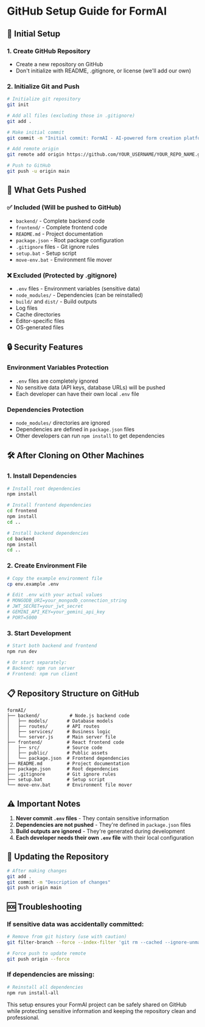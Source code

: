 <!-- File: formAI/GITHUB_SETUP.md -->
# GitHub Setup Guide for FormAI

## 🚀 Initial Setup

### 1. Create GitHub Repository
- Create a new repository on GitHub
- Don't initialize with README, .gitignore, or license (we'll add our own)

### 2. Initialize Git and Push
```bash
# Initialize git repository
git init

# Add all files (excluding those in .gitignore)
git add .

# Make initial commit
git commit -m "Initial commit: FormAI - AI-powered form creation platform"

# Add remote origin
git remote add origin https://github.com/YOUR_USERNAME/YOUR_REPO_NAME.git

# Push to GitHub
git push -u origin main
```

## 📁 What Gets Pushed

### ✅ Included (Will be pushed to GitHub)
- `backend/` - Complete backend code
- `frontend/` - Complete frontend code
- `README.md` - Project documentation
- `package.json` - Root package configuration
- `.gitignore` files - Git ignore rules
- `setup.bat` - Setup script
- `move-env.bat` - Environment file mover

### ❌ Excluded (Protected by .gitignore)
- `.env` files - Environment variables (sensitive data)
- `node_modules/` - Dependencies (can be reinstalled)
- `build/` and `dist/` - Build outputs
- Log files
- Cache directories
- Editor-specific files
- OS-generated files

## 🔒 Security Features

### Environment Variables Protection
- `.env` files are completely ignored
- No sensitive data (API keys, database URLs) will be pushed
- Each developer can have their own local `.env` file

### Dependencies Protection
- `node_modules/` directories are ignored
- Dependencies are defined in `package.json` files
- Other developers can run `npm install` to get dependencies

## 🛠️ After Cloning on Other Machines

### 1. Install Dependencies
```bash
# Install root dependencies
npm install

# Install frontend dependencies
cd frontend
npm install
cd ..

# Install backend dependencies
cd backend
npm install
cd ..
```

### 2. Create Environment File
```bash
# Copy the example environment file
cp env.example .env

# Edit .env with your actual values
# MONGODB_URI=your_mongodb_connection_string
# JWT_SECRET=your_jwt_secret
# GEMINI_API_KEY=your_gemini_api_key
# PORT=5000
```

### 3. Start Development
```bash
# Start both backend and frontend
npm run dev

# Or start separately:
# Backend: npm run server
# Frontend: npm run client
```

## 📋 Repository Structure on GitHub

```
formAI/
├── backend/           # Node.js backend code
│   ├── models/       # Database models
│   ├── routes/       # API routes
│   ├── services/     # Business logic
│   └── server.js     # Main server file
├── frontend/         # React frontend code
│   ├── src/          # Source code
│   ├── public/       # Public assets
│   └── package.json  # Frontend dependencies
├── README.md         # Project documentation
├── package.json      # Root dependencies
├── .gitignore        # Git ignore rules
├── setup.bat         # Setup script
└── move-env.bat      # Environment file mover
```

## ⚠️ Important Notes

1. **Never commit `.env` files** - They contain sensitive information
2. **Dependencies are not pushed** - They're defined in `package.json` files
3. **Build outputs are ignored** - They're generated during development
4. **Each developer needs their own `.env` file** with their local configuration

## 🔄 Updating the Repository

```bash
# After making changes
git add .
git commit -m "Description of changes"
git push origin main
```

## 🆘 Troubleshooting

### If sensitive data was accidentally committed:
```bash
# Remove from git history (use with caution)
git filter-branch --force --index-filter 'git rm --cached --ignore-unmatch .env' --prune-empty --tag-name-filter cat -- --all

# Force push to update remote
git push origin --force
```

### If dependencies are missing:
```bash
# Reinstall all dependencies
npm run install-all
```

This setup ensures your FormAI project can be safely shared on GitHub while protecting sensitive information and keeping the repository clean and professional.
